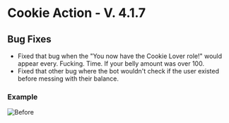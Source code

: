 # Cookie Action - V. 4.1.7

## Bug Fixes

* Fixed that bug when the "You now have the Cookie Lover role!" would appear every. Fucking. Time. If your belly amount was over 100.
* Fixed that other bug where the bot wouldn't check if the user existed before messing with their balance. 

### Example 
![Before](https://i.imgur.com/DRurAWn.png)
